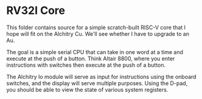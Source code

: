 # RV32I Core

This folder contains source for a simple scratch-built RISC-V core that I hope will fit on the Alchitry Cu. We'll see whether I have to upgrade to an Au.

The goal is a simple serial CPU that can take in one word at a time and execute at the push of a button. Think Altair 8800, where you enter instructions with switches then execute at the push of a button.

The Alchitry Io module will serve as input for instructions using the onboard switches, and the display will serve multiple purposes. Using the D-pad, you should be able to view the state of various system registers.
